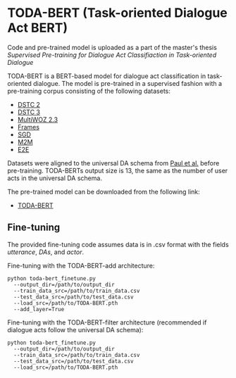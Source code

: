 # TODA-BERT (Task-oriented Dialogue Act BERT)
Code and pre-trained model is uploaded as a part of the master's thesis *Supervised Pre-training for Dialogue Act Classifiaction in Task-oriented Dialogue*

TODA-BERT is a BERT-based model for dialogue act classification in task-oriented dialogue. The model is pre-trained in a supervised fashion with a pre-training corpus consisting of the following datasets: 
- [DSTC 2](https://www.aclweb.org/anthology/W14-4337.pdf)
- [DSTC 3](https://www.microsoft.com/en-us/research/wp-content/uploads/2016/02/write_up.pdf)
- [MultiWOZ 2.3](https://arxiv.org/pdf/2010.05594.pdf)
- [Frames](https://www.aclweb.org/anthology/W17-5526v2.pdf) 
- [SGD](https://arxiv.org/pdf/1909.05855.pdf)
- [M2M](https://arxiv.org/pdf/1801.04871.pdf)
- [E2E](https://arxiv.org/pdf/1807.11125.pdf)

Datasets were aligned to the universal DA schema from [Paul et al.](https://arxiv.org/pdf/1907.03020.pdf) before pre-training. TODA-BERTs output size is 13, the same as the number of user acts in the universal DA schema.

The pre-trained model can be downloaded from the following link:
- [TODA-BERT](https://drive.google.com/file/d/1GB7yPYhvOAli_10Dt7OE0mgubFfwWfr2/view?usp=sharing)

## Fine-tuning
The provided fine-tuning code assumes data is in .csv format with the fields *utterance*, *DAs*, and *actor*.

Fine-tuning with the TODA-BERT-add architecture:
```shell
python toda-bert_finetune.py
  --output_dir=/path/to/output_dir
  --train_data_src=/path/to/train_data.csv
  --test_data_src=/path/to/test_data.csv
  --load_src=/path/to/TODA-BERT.pth
  --add_layer=True
```

Fine-tuning with the TODA-BERT-filter architecture (recommended if dialogue acts follow the universal DA schema):
```shell
python toda-bert_finetune.py
  --output_dir=/path/to/output_dir
  --train_data_src=/path/to/train_data.csv
  --test_data_src=/path/to/test_data.csv
  --load_src=/path/to/TODA-BERT.pth
```
